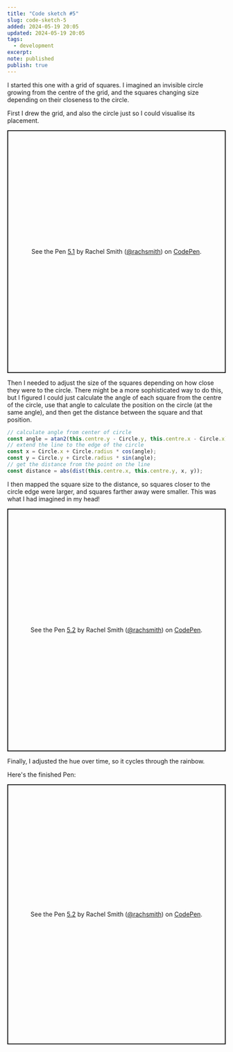 ```yaml
---
title: "Code sketch #5"
slug: code-sketch-5
added: 2024-05-19 20:05
updated: 2024-05-19 20:05
tags:
  - development
excerpt: 
note: published
publish: true
---
```

I started this one with a grid of squares. I imagined an invisible circle growing from the centre of the grid, and the squares changing size depending on their closeness to the circle.

First I drew the grid, and also the circle just so I could visualise its placement.

<p class="codepen" data-height="560" data-theme-id="31536" data-default-tab="result" data-slug-hash="32336d27d3f41affc1709c5126d8c0b7" data-user="rachsmith" style="height: 560px; box-sizing: border-box; display: flex; align-items: center; justify-content: center; border: 2px solid; margin: 1em 0; padding: 1em;">
  <span>See the Pen <a href="https://codepen.io/rachsmith/pen/oNRbqMd/32336d27d3f41affc1709c5126d8c0b7">
  5.1</a> by Rachel Smith (<a href="https://codepen.io/rachsmith">@rachsmith</a>)
  on <a href="https://codepen.io">CodePen</a>.</span>
</p>
<script async src="https://cpwebassets.codepen.io/assets/embed/ei.js"></script>

Then I needed to adjust the size of the squares depending on how close they were to the circle. There might be a more sophisticated way to do this, but I figured I could just calculate the angle of each square from the centre of the circle, use that angle to calculate the position on the circle (at the same angle), and then get the distance between the square and that position.

```javascript
// calculate angle from center of circle
const angle = atan2(this.centre.y - Circle.y, this.centre.x - Circle.x);
// extend the line to the edge of the circle
const x = Circle.x + Circle.radius * cos(angle);
const y = Circle.y + Circle.radius * sin(angle);
// get the distance from the point on the line
const distance = abs(dist(this.centre.x, this.centre.y, x, y));
```

I then mapped the square size to the distance, so squares closer to the circle edge were larger, and squares farther away were smaller. This was what I had imagined in my head!

<p class="codepen" data-height="560" data-theme-id="31536" data-default-tab="result" data-slug-hash="83a8601da9e8802765ed4f7fcefd4db5" data-user="rachsmith" style="height: 560px; box-sizing: border-box; display: flex; align-items: center; justify-content: center; border: 2px solid; margin: 1em 0; padding: 1em;">
  <span>See the Pen <a href="https://codepen.io/rachsmith/pen/gOJPzZM/83a8601da9e8802765ed4f7fcefd4db5">
  5.2</a> by Rachel Smith (<a href="https://codepen.io/rachsmith">@rachsmith</a>)
  on <a href="https://codepen.io">CodePen</a>.</span>
</p>

Finally, I adjusted the hue over time, so it cycles through the rainbow. 

Here's the finished Pen:

<p class="codepen" data-height="600" data-theme-id="31536" data-default-tab="result" data-slug-hash="BaejVZJ" data-user="rachsmith" style="height: 600px; box-sizing: border-box; display: flex; align-items: center; justify-content: center; border: 2px solid; margin: 1em 0; padding: 1em;">
  <span>See the Pen <a href="https://codepen.io/rachsmith/pen/BaejVZJ">
  5.2</a> by Rachel Smith (<a href="https://codepen.io/rachsmith">@rachsmith</a>)
  on <a href="https://codepen.io">CodePen</a>.</span>
</p>


